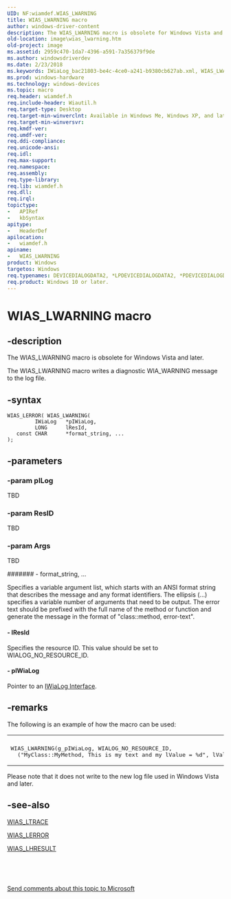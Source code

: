 ```yaml
---
UID: NF:wiamdef.WIAS_LWARNING
title: WIAS_LWARNING macro
author: windows-driver-content
description: The WIAS_LWARNING macro is obsolete for Windows Vista and later.The WIAS_LWARNING macro writes a diagnostic WIA_WARNING message to the log file.
old-location: image\wias_lwarning.htm
old-project: image
ms.assetid: 2959c470-1da7-4396-a591-7a356379f9de
ms.author: windowsdriverdev
ms.date: 2/23/2018
ms.keywords: IWiaLog_bac21803-be4c-4ce0-a241-b9380cb627ab.xml, WIAS_LWARNING, WIAS_LWARNING macro [Imaging Devices], image.wias_lwarning, wiamdef/WIAS_LWARNING
ms.prod: windows-hardware
ms.technology: windows-devices
ms.topic: macro
req.header: wiamdef.h
req.include-header: Wiautil.h
req.target-type: Desktop
req.target-min-winverclnt: Available in Windows Me, Windows XP, and later. Obsolete for Windows Vista and later.
req.target-min-winversvr: 
req.kmdf-ver: 
req.umdf-ver: 
req.ddi-compliance: 
req.unicode-ansi: 
req.idl: 
req.max-support: 
req.namespace: 
req.assembly: 
req.type-library: 
req.lib: wiamdef.h
req.dll: 
req.irql: 
topictype:
-	APIRef
-	kbSyntax
apitype:
-	HeaderDef
apilocation:
-	wiamdef.h
apiname:
-	WIAS_LWARNING
product: Windows
targetos: Windows
req.typenames: DEVICEDIALOGDATA2, *LPDEVICEDIALOGDATA2, *PDEVICEDIALOGDATA2
req.product: Windows 10 or later.
---
```


# WIAS_LWARNING macro


## -description


The WIAS_LWARNING macro is obsolete for Windows Vista and later.

The WIAS_LWARNING macro writes a diagnostic WIA_WARNING message to the log file.


## -syntax


````
WIAS_LERROR( WIAS_LWARNING(
         IWiaLog   *pIWiaLog,
         LONG      lResId,
   const CHAR      *format_string, ...
);
````


## -parameters




### -param pILog

TBD


### -param ResID

TBD


### -param Args

TBD






####### - format_string, ...

Specifies a variable argument list, which starts with an ANSI format string that describes the message and any format identifiers. The ellipsis (...) specifies a variable number of arguments that need to be output. The error text should be prefixed with the full name of the method or function and generate the message in the format of "class::method, error-text".


#### - lResId

Specifies the resource ID. This value should be set to WIALOG_NO_RESOURCE_ID.


#### - pIWiaLog

Pointer to an <a href="..\wia_lh\nn-wia_lh-iwialog.md">IWiaLog Interface</a>.


## -remarks



The following is an example of how the macro can be used:

<div class="code"><span codelanguage=""><table>
<tr>
<th></th>
</tr>
<tr>
<td>
<pre>WIAS_LWARNING(g_pIWiaLog, WIALOG_NO_RESOURCE_ID,
  ("MyClass::MyMethod, This is my text and my lValue = %d", lValue));</pre>
</td>
</tr>
</table></span></div>
Please note that it does not write to the new log file used in Windows Vista and later.




## -see-also

<a href="..\wiautil\nf-wiautil-wias_ltrace.md">WIAS_LTRACE</a>



<a href="..\wiautil\nf-wiautil-wias_lerror.md">WIAS_LERROR</a>



<a href="..\wiautil\nf-wiautil-wias_lhresult.md">WIAS_LHRESULT</a>



 

 

<a href="mailto:wsddocfb@microsoft.com?subject=Documentation%20feedback [image\image]:%20WIAS_LWARNING macro%20 RELEASE:%20(2/23/2018)&amp;body=%0A%0APRIVACY STATEMENT%0A%0AWe use your feedback to improve the documentation. We don't use your email address for any other purpose, and we'll remove your email address from our system after the issue that you're reporting is fixed. While we're working to fix this issue, we might send you an email message to ask for more info. Later, we might also send you an email message to let you know that we've addressed your feedback.%0A%0AFor more info about Microsoft's privacy policy, see http://privacy.microsoft.com/en-us/default.aspx." title="Send comments about this topic to Microsoft">Send comments about this topic to Microsoft</a>

